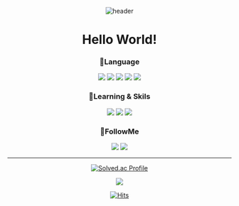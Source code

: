 <div align = center>
  
![header](https://capsule-render.vercel.app/api?type=Rect&color=gradient&text=Juwon's%20Github%20%20&height=200&fontSize=90&fontColor=ffffff&animation=fadeIn&font=)

# Hello World!

### 📗Language
<img src="https://img.shields.io/badge/Java-007396?style=flat&logo=java&logoColor=white"> 
<img src="https://img.shields.io/badge/JavaScript-F7DF1E?style=flat&logo=javascript&logoColor=white"> 
<img src="https://img.shields.io/badge/HTML5-E34F26?style=flat&logo=HTML5&logoColor=white" />
<img src="https://img.shields.io/badge/CSS3-1572B6?style=flat&logo=CSS3&logoColor=white" />
<img src="https://img.shields.io/badge/Python-3776AB?style=flat&logo=Python&logoColor=white"> 

### 🔧Learning & Skils
<img src="https://img.shields.io/badge/React-61DAFB?style=flat&logo=React&logoColor=white">
<img src="https://img.shields.io/badge/Spring-6DB33F?style=flat&logo=Spring&logoColor=white">
<img src="https://img.shields.io/badge/MySQL-4479A1?style=flat&logo=MySQL&logoColor=white">

### 📂FollowMe
<a href="https://velog.io/@dreamcoffee"><img src="https://img.shields.io/badge/velog-20C997?style=flat&logo=velog&logoColor=white"></a>
<a href="https://www.instagram.com/jeong_jw_/"><img src="https://img.shields.io/badge/Instagram-E4405F?style=flat&logo=instagram&logoColor=white"></a>

<hr>

[![Solved.ac Profile](http://mazassumnida.wtf/api/v2/generate_badge?boj=filocd05155)](https://solved.ac/filocd05155)

<img src="https://github-readme-stats.vercel.app/api?username=dreamcoffee&show_icons=true&theme=merko">

[![Hits](https://hits.seeyoufarm.com/api/count/incr/badge.svg?url=https%3A%2F%2Fgithub.com%2Fdreamcoffee&count_bg=%237F7FD5&title_bg=%23555555&icon=github.svg&icon_color=%23E7E7E7&title=HITS&edge_flat=false)](https://hits.seeyoufarm.com)

</div>
